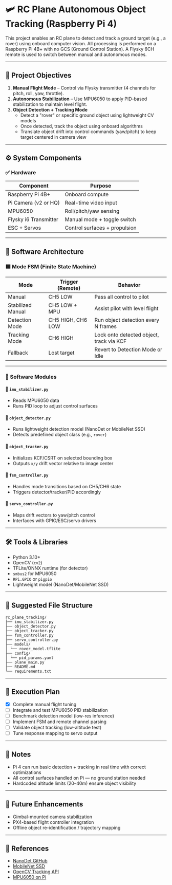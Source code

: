 # 🛩️ RC Plane Autonomous Object Tracking (Raspberry Pi 4)

This project enables an RC plane to detect and track a ground target (e.g., a rover) using onboard computer vision. All processing is performed on a Raspberry Pi 4B+ with no GCS (Ground Control Station). A Flysky 6CH remote is used to switch between manual and autonomous modes.

---

## 🎯 Project Objectives

1. **Manual Flight Mode** – Control via Flysky transmitter (4 channels for pitch, roll, yaw, throttle).
2. **Autonomous Stabilization** – Use MPU6050 to apply PID-based stabilization to maintain level flight.
3. **Object Detection + Tracking Mode**
   - Detect a "rover" or specific ground object using lightweight CV models
   - Once detected, track the object using onboard algorithms
   - Translate object drift into control commands (yaw/pitch) to keep target centered in camera view

---

## ⚙️ System Components

### ✅ Hardware

| Component               | Purpose                              |
|------------------------|--------------------------------------|
| Raspberry Pi 4B+       | Onboard compute                      |
| Pi Camera (v2 or HQ)   | Real-time video input                |
| MPU6050                | Roll/pitch/yaw sensing               |
| Flysky i6 Transmitter  | Manual mode + toggle switch          |
| ESC + Servos           | Control surfaces + propulsion        |

---

## 🧠 Software Architecture

### 🟦 Mode FSM (Finite State Machine)

| Mode              | Trigger (Remote) | Behavior                                  |
|------------------|------------------|-------------------------------------------|
| Manual            | CH5 LOW          | Pass all control to pilot                 |
| Stabilized Manual | CH5 LOW + MPU    | Assist pilot with level flight            |
| Detection Mode    | CH5 HIGH, CH6 LOW| Run object detection every N frames       |
| Tracking Mode     | CH6 HIGH         | Lock onto detected object, track via KCF  |
| Fallback          | Lost target      | Revert to Detection Mode or Idle          |

---

### 🧱 Software Modules

#### 📍 `imu_stabilizer.py`
- Reads MPU6050 data
- Runs PID loop to adjust control surfaces

#### 📍 `object_detector.py`
- Runs lightweight detection model (NanoDet or MobileNet SSD)
- Detects predefined object class (e.g., `rover`)

#### 📍 `object_tracker.py`
- Initializes KCF/CSRT on selected bounding box
- Outputs `x/y` drift vector relative to image center

#### 📍 `fsm_controller.py`
- Handles mode transitions based on CH5/CH6 state
- Triggers detector/tracker/PID accordingly

#### 📍 `servo_controller.py`
- Maps drift vectors to yaw/pitch control
- Interfaces with GPIO/ESC/servo drivers

---

## 🛠️ Tools & Libraries

- Python 3.10+
- OpenCV (`cv2`)
- TFLite/ONNX runtime (for detector)
- `smbus2` for MPU6050
- `RPi.GPIO` or `pigpio`
- Lightweight model (NanoDet/MobileNet SSD)

---

## 📂 Suggested File Structure

```
rc_plane_tracking/
├── imu_stabilizer.py
├── object_detector.py
├── object_tracker.py
├── fsm_controller.py
├── servo_controller.py
├── models/
│ └── rover_model.tflite
├── config/
│ └── pid_params.yaml
├── plane_main.py
├── README.md
└── requirements.txt
```

---

## 🚀 Execution Plan

- [x] Complete manual flight tuning
- [ ] Integrate and test MPU6050 PID stabilization
- [ ] Benchmark detection model (low-res inference)
- [ ] Implement FSM and remote channel parsing
- [ ] Validate object tracking (low-altitude test)
- [ ] Tune response mapping to servo output

---

## 📌 Notes

- Pi 4 can run basic detection + tracking in real time with correct optimizations
- All control surfaces handled on Pi — no ground station needed
- Hardcoded altitude limits (20–40m) ensure object visibility

---

## 🧪 Future Enhancements

- Gimbal-mounted camera stabilization
- PX4-based flight controller integration
- Offline object re-identification / trajectory mapping

---

## 🧠 References

- [NanoDet GitHub](https://github.com/RangiLyu/nanodet)
- [MobileNet SSD](https://github.com/chuanqi305/MobileNet-SSD)
- [OpenCV Tracking API](https://docs.opencv.org/4.x/d9/df8/group__tracking.html)
- [MPU6050 on Pi](https://circuitdigest.com/microcontroller-projects/raspberry-pi-mpu6050-interfacing-tutorial)

